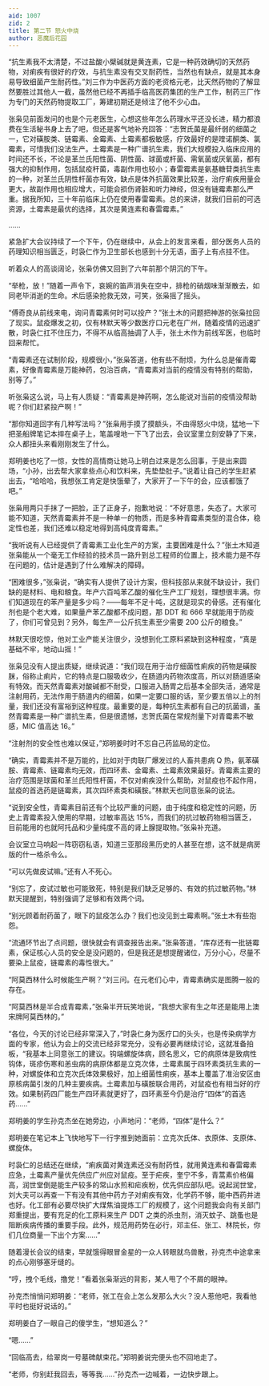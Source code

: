 ```yaml
---
aid: 1007
zid: 2
title: 第二节 怒火中烧
author: 恶魔后花园
---
```


“抗生素我不太清楚，不过盐酸小檗碱就是黄连素，它是一种药效确切的天然药物，对痢疾有很好的疗效，与抗生素没有交叉耐药性，当然也有缺点，就是其本身易导致细菌产生耐药性。”刘三作为中医药方面的老资格元老，比天然药物的了解显然要胜过其他人一截，虽然他已经不再插手临高医药集团的生产工作，制药三厂作为专门的天然药物提取工厂，筹建初期还是倾注了他不少心血。

张枭见前面发问的也是个元老医生，心想这些年怎么药理水平还没长进，精力都浪费在生活秘书身上去了吧，但还是客气地补充回答：“志贺氏菌是最纤弱的细菌之一，它对磺胺类、链霉素、金霉素、土霉素都极敏感，疗效最好的是喹诺酮类、氯霉素，可惜我们没法生产。土霉素是一种广谱抗生素，我们大规模投入临床应用的时间还不长，不论是革兰氏阳性菌、阴性菌、球菌或杆菌、需氧菌或厌氧菌，都有强大的抑制作用，包括鼠疫杆菌，毒副作用也较小；春雷霉素是氨基糖苷类抗生素的一种，对革兰氏阴性杆菌亦有效，缺点是体外抗菌效果比较差，治疗痢疾用量会更大，故副作用也相应增大，可能会损伤肾脏和听力神经，但没有链霉素那么严重。据我所知，三十年前临床上仍在使用春雷霉素。总的来讲，就我们目前的可选资源，土霉素是最优的选择，其次是黄连素和春雷霉素。”

……

紧急扩大会议持续了一个下午，仍在继续中，从会上的发言来看，部分医务人员的药理知识相当匮乏，时袅仁作为卫生部长也感到十分无语，面子上有点挂不住。

听着众人的高谈阔论，张枭仿佛又回到了六年前那个阴沉的下午。

“举枪，放！”随着一声令下，哀婉的笛声消失在空中，排枪的硝烟味渐渐散去，如同老毕消逝的生命。术后感染抢救无效，可笑，张枭摇了摇头。

“傅奇良从前线来电，询问青霉素何时可以投产？”张土木的问题把神游的张枭拉回了现实。鼠疫爆发之初，仅有林默天等少数医疗口元老在广州，随着疫情的迅速扩散，时袅仁扛不住压力，不得不从临高抽调了人手，张土木作为前线军医，也临时回来帮忙。

“青霉素还在试制阶段，规模很小，”张枭答道，他有些不耐烦，为什么总是催青霉素，好像青霉素是万能神药，包治百病，“青霉素对当前的疫情没有特别的帮助，别等了。”

听张枭这么说，马上有人质疑：“青霉素是神药啊，怎么能说对当前的疫情没帮助呢？你们赶紧投产啊！”

“那你知道回字有几种写法吗？”张枭用手摸了摸额头，不由得怒火中烧，猛地一下把圣船牌笔记本摔在桌子上，笔盖嗖地一下飞了出去，会议室里立刻安静了下来，众人都扭头来看刚刚发生了什么。

郑明姜也吃了一惊，女性的高情商让她马上明白过来是怎么回事，于是出来圆场，“小孙，出去帮大家拿些点心和饮料来，先垫垫肚子。”说着让自己的学生赶紧出去，“哈哈哈，我想张工肯定是快饿晕了，大家开了一下午的会，应该都饿了吧。”

张枭用两只手抹了一把脸，正了正身子，抱歉地说：“不好意思，失态了。大家可能不知道，天然青霉素并不是一种单一的物质，而是多种青霉素类型的混合体，稳定性也差，我们还难以稳定地得到高纯度青霉素。”

“我听说有人已经提供了青霉素工业化生产的方案，主要困难是什么？”张土木知道张枭能从一个毫无工作经验的技术员一路升到总工程师的位置上，技术能力是不存在问题的，估计是遇到了什么难解决的障碍。

“困难很多，”张枭说，“确实有人提供了设计方案，但科技部从来就不缺设计，我们缺的是材料、电和粮食。年产六百吨苯乙酸的催化生产工厂规划，理想很丰满。你们知道现在的苯产量是多少吗？——每年不足十吨，这就是现实的骨感。还有催化剂也是个老大难，如果量产苯乙酸都不成问题，那 DDT 和 666 早就能用于防疫了，你们可曾见到？另外，每生产一公斤抗生素至少需要 200 公斤的粮食。”

林默天很吃惊，他对工业产能关注很少，没想到化工原料紧缺到这种程度，“真是基础不牢，地动山摇！”

张枭见没有人提出质疑，继续说道：“我们现在用于治疗细菌性痢疾的药物是磺胺脒，俗称止痢片，它的特点是口服吸收少，在肠道内药物浓度高，所以对肠道感染有特效。而天然青霉素对酸碱都不耐受，口服进入肠胃之后基本全部失活，通常是注射用药，无法作用于肠道内的细菌，如果一定要口服的话，至少要五倍以上的剂量，我们还没有富裕到这种程度。最重要的是，每种抗生素都有自己的抗菌谱，虽然青霉素是一种广谱抗生素，但是很遗憾，志贺氏菌在常规剂量下对青霉素不敏感，MIC 值高达 16。”

“注射剂的安全性也难以保证，”郑明姜时时不忘自己药监局的定位。

“确实，青霉素并不是万能的，比如对于肉联厂爆发过的人畜共患病 Q 热，氨苯磺胺、青霉素、链霉素均无效，而四环素、金霉素、土霉素效果最好。青霉素主要的治疗范围是球菌和革兰氏阳性杆菌，不仅对痢疾没什么帮助，对鼠疫也不起作用，鼠疫的首选药是链霉素，其次四环素类和磺胺。”林默天也同意张枭的说法。

“说到安全性，青霉素目前还有个比较严重的问题，由于纯度和稳定性的问题，历史上青霉素投入使用的早期，过敏率高达 15%，而我们的抗过敏药物相当匮乏，目前能用的也就阿托品和少量纯度不高的肾上腺提取物。”张枭补充道。

会议室立马响起一阵窃窃私语，知道三亚那段黑历史的人甚至在想，这不就是病房版的什一格杀令么。

“可以先做皮试嘛。”还有人不死心。

“别忘了，皮试过敏也可能致死，特别是我们缺乏足够的、有效的抗过敏药物。”林默天提醒到，特别强调了足够和有效两个词。

“别光顾着耐药菌了，眼下的鼠疫怎么办？我们也没见到土霉素啊。”张土木有些抱怨。

“流通环节出了点问题，很快就会有调查报告出来。”张枭答道，“库存还有一批链霉素，保证核心人员的安全是没问题的，但是我还是想提醒诸位，万分小心，尽量不要染上鼠疫，链霉素的毒性很大。”

“阿莫西林什么时候能生产啊？”刘三问。在元老们心中，青霉素确实是图腾一般的存在。

“阿莫西林是半合成青霉素，”张枭半开玩笑地说，“我想大家有生之年还是能用上澳宋牌阿莫西林的。”

“各位，今天的讨论已经非常深入了，”时袅仁身为医疗口的头头，也是传染病学方面的专家，他认为会上的交流已经非常充分，没有必要再继续讨论，这就准备拍板，“我基本上同意张工的建议。钩端螺旋体病，顾名思义，它的病原体是致病性钩体，斑疹伤寒和恙虫病的病原体都是立克次体，土霉素属于四环素类抗生素的一种，对螺旋体和立克次氏体效果极好，加上细菌性痢疾，基本上覆盖了准治安区由原核病菌引发的几种主要疾病。土霉素加与磺胺联合用药，对鼠疫也有相当好的疗效。如果制药四厂能生产四环素就更好了，四环素至今仍是治疗“四体”的首选药……”

郑明姜的学生孙克杰坐在她旁边，小声地问：“老师，“四体”是什么？”

郑明姜在笔记本上飞快地写下一行字推到她面前：立克次氏体、衣原体、支原体、螺旋体。

时袅仁的总结还在继续，“痢疾菌对黄连素还没有耐药性，就用黄连素和春雷霉素应急，土霉素产量优先供应广州应对鼠疫。至于疟疾，奎宁不多，青蒿素价格偏高，润世堂倒是能生产较多的常山水煎和疟疾粉，优先供应部队吧。说起润世堂，刘大夫可以再查一下有没有其他中药方子对痢疾有效，化学药不够，能中西药并进也好。化工部有必要尽快扩大煤焦油提炼工厂的规模了，这个问题我会向有关部门郑重提出，要有充足的化工原料来生产 DDT 之类的杀虫剂，消灭蚊子、跳蚤也是阻断疾病传播的重要手段。此外，规范用药势在必行，邓主任、张工、林院长，你们几位商量一下出个方案……”

随着漫长会议的结束，早就饿得眼冒金星的一众人转眼就鸟兽散，孙克杰中途拿来的点心刚够塞牙缝的。

“哼，拽个毛线，撸党！”看着张枭渐远的背影，某人甩了个不屑的眼神。

孙克杰悄悄问郑明姜：“老师，张工在会上怎么发那么大火？没人惹他吧，我看他平时也挺好说话的。”

郑明姜白了一眼自己的傻学生，“想知道么？”

“嗯……”

“回临高去，给翠岗一号墓碑献束花。”郑明姜说完便头也不回地走了。

“老师，你别赶我回去，等等我……”孙克杰一边喊着，一边快步跟上。
